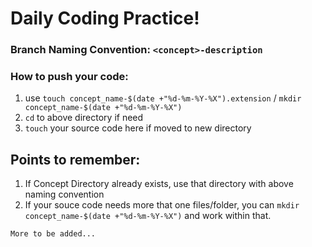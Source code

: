 # Daily Coding Practice!
### Branch Naming Convention: `<concept>-description`
### How to push your code: 
  1. use `touch concept_name-$(date +"%d-%m-%Y-%X").extension` / `mkdir concept_name-$(date +"%d-%m-%Y-%X")`
  2. `cd` to above directory if need
  3. `touch` your source code here if moved to new directory

## Points to remember:
1. If Concept Directory already exists, use that directory with above naming convention
2. If your souce code needs more that one files/folder, you can `mkdir concept_name-$(date +"%d-%m-%Y-%X")` and work within that.

`More to be added...`

